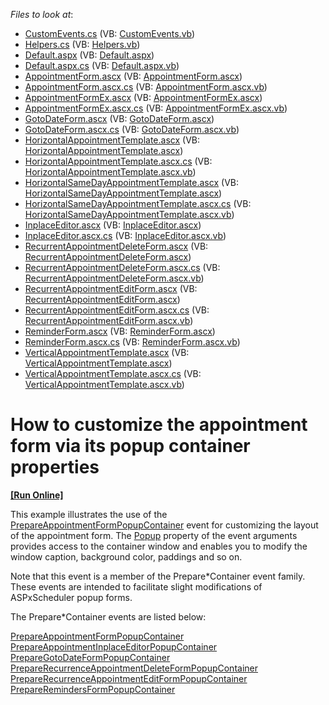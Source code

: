 <!-- default file list -->
*Files to look at*:

* [CustomEvents.cs](./CS/WebSite/App_Code/CustomEvents.cs) (VB: [CustomEvents.vb](./VB/WebSite/App_Code/CustomEvents.vb))
* [Helpers.cs](./CS/WebSite/App_Code/Helpers.cs) (VB: [Helpers.vb](./VB/WebSite/App_Code/Helpers.vb))
* [Default.aspx](./CS/WebSite/Default.aspx) (VB: [Default.aspx](./VB/WebSite/Default.aspx))
* [Default.aspx.cs](./CS/WebSite/Default.aspx.cs) (VB: [Default.aspx.vb](./VB/WebSite/Default.aspx.vb))
* [AppointmentForm.ascx](./CS/WebSite/DevExpress/ASPxSchedulerForms/AppointmentForm.ascx) (VB: [AppointmentForm.ascx](./VB/WebSite/DevExpress/ASPxSchedulerForms/AppointmentForm.ascx))
* [AppointmentForm.ascx.cs](./CS/WebSite/DevExpress/ASPxSchedulerForms/AppointmentForm.ascx.cs) (VB: [AppointmentForm.ascx.vb](./VB/WebSite/DevExpress/ASPxSchedulerForms/AppointmentForm.ascx.vb))
* [AppointmentFormEx.ascx](./CS/WebSite/DevExpress/ASPxSchedulerForms/AppointmentFormEx.ascx) (VB: [AppointmentFormEx.ascx](./VB/WebSite/DevExpress/ASPxSchedulerForms/AppointmentFormEx.ascx))
* [AppointmentFormEx.ascx.cs](./CS/WebSite/DevExpress/ASPxSchedulerForms/AppointmentFormEx.ascx.cs) (VB: [AppointmentFormEx.ascx.vb](./VB/WebSite/DevExpress/ASPxSchedulerForms/AppointmentFormEx.ascx.vb))
* [GotoDateForm.ascx](./CS/WebSite/DevExpress/ASPxSchedulerForms/GotoDateForm.ascx) (VB: [GotoDateForm.ascx](./VB/WebSite/DevExpress/ASPxSchedulerForms/GotoDateForm.ascx))
* [GotoDateForm.ascx.cs](./CS/WebSite/DevExpress/ASPxSchedulerForms/GotoDateForm.ascx.cs) (VB: [GotoDateForm.ascx.vb](./VB/WebSite/DevExpress/ASPxSchedulerForms/GotoDateForm.ascx.vb))
* [HorizontalAppointmentTemplate.ascx](./CS/WebSite/DevExpress/ASPxSchedulerForms/HorizontalAppointmentTemplate.ascx) (VB: [HorizontalAppointmentTemplate.ascx](./VB/WebSite/DevExpress/ASPxSchedulerForms/HorizontalAppointmentTemplate.ascx))
* [HorizontalAppointmentTemplate.ascx.cs](./CS/WebSite/DevExpress/ASPxSchedulerForms/HorizontalAppointmentTemplate.ascx.cs) (VB: [HorizontalAppointmentTemplate.ascx.vb](./VB/WebSite/DevExpress/ASPxSchedulerForms/HorizontalAppointmentTemplate.ascx.vb))
* [HorizontalSameDayAppointmentTemplate.ascx](./CS/WebSite/DevExpress/ASPxSchedulerForms/HorizontalSameDayAppointmentTemplate.ascx) (VB: [HorizontalSameDayAppointmentTemplate.ascx](./VB/WebSite/DevExpress/ASPxSchedulerForms/HorizontalSameDayAppointmentTemplate.ascx))
* [HorizontalSameDayAppointmentTemplate.ascx.cs](./CS/WebSite/DevExpress/ASPxSchedulerForms/HorizontalSameDayAppointmentTemplate.ascx.cs) (VB: [HorizontalSameDayAppointmentTemplate.ascx.vb](./VB/WebSite/DevExpress/ASPxSchedulerForms/HorizontalSameDayAppointmentTemplate.ascx.vb))
* [InplaceEditor.ascx](./CS/WebSite/DevExpress/ASPxSchedulerForms/InplaceEditor.ascx) (VB: [InplaceEditor.ascx](./VB/WebSite/DevExpress/ASPxSchedulerForms/InplaceEditor.ascx))
* [InplaceEditor.ascx.cs](./CS/WebSite/DevExpress/ASPxSchedulerForms/InplaceEditor.ascx.cs) (VB: [InplaceEditor.ascx.vb](./VB/WebSite/DevExpress/ASPxSchedulerForms/InplaceEditor.ascx.vb))
* [RecurrentAppointmentDeleteForm.ascx](./CS/WebSite/DevExpress/ASPxSchedulerForms/RecurrentAppointmentDeleteForm.ascx) (VB: [RecurrentAppointmentDeleteForm.ascx](./VB/WebSite/DevExpress/ASPxSchedulerForms/RecurrentAppointmentDeleteForm.ascx))
* [RecurrentAppointmentDeleteForm.ascx.cs](./CS/WebSite/DevExpress/ASPxSchedulerForms/RecurrentAppointmentDeleteForm.ascx.cs) (VB: [RecurrentAppointmentDeleteForm.ascx.vb](./VB/WebSite/DevExpress/ASPxSchedulerForms/RecurrentAppointmentDeleteForm.ascx.vb))
* [RecurrentAppointmentEditForm.ascx](./CS/WebSite/DevExpress/ASPxSchedulerForms/RecurrentAppointmentEditForm.ascx) (VB: [RecurrentAppointmentEditForm.ascx](./VB/WebSite/DevExpress/ASPxSchedulerForms/RecurrentAppointmentEditForm.ascx))
* [RecurrentAppointmentEditForm.ascx.cs](./CS/WebSite/DevExpress/ASPxSchedulerForms/RecurrentAppointmentEditForm.ascx.cs) (VB: [RecurrentAppointmentEditForm.ascx.vb](./VB/WebSite/DevExpress/ASPxSchedulerForms/RecurrentAppointmentEditForm.ascx.vb))
* [ReminderForm.ascx](./CS/WebSite/DevExpress/ASPxSchedulerForms/ReminderForm.ascx) (VB: [ReminderForm.ascx](./VB/WebSite/DevExpress/ASPxSchedulerForms/ReminderForm.ascx))
* [ReminderForm.ascx.cs](./CS/WebSite/DevExpress/ASPxSchedulerForms/ReminderForm.ascx.cs) (VB: [ReminderForm.ascx.vb](./VB/WebSite/DevExpress/ASPxSchedulerForms/ReminderForm.ascx.vb))
* [VerticalAppointmentTemplate.ascx](./CS/WebSite/DevExpress/ASPxSchedulerForms/VerticalAppointmentTemplate.ascx) (VB: [VerticalAppointmentTemplate.ascx](./VB/WebSite/DevExpress/ASPxSchedulerForms/VerticalAppointmentTemplate.ascx))
* [VerticalAppointmentTemplate.ascx.cs](./CS/WebSite/DevExpress/ASPxSchedulerForms/VerticalAppointmentTemplate.ascx.cs) (VB: [VerticalAppointmentTemplate.ascx.vb](./VB/WebSite/DevExpress/ASPxSchedulerForms/VerticalAppointmentTemplate.ascx.vb))
<!-- default file list end -->
# How to customize the appointment form via its popup container properties
<!-- run online -->
**[[Run Online]](https://codecentral.devexpress.com/e1226/)**
<!-- run online end -->


<p>This example illustrates the use of the <a href="http://documentation.devexpress.com/#AspNet/DevExpressWebASPxSchedulerASPxScheduler_PrepareAppointmentFormPopupContainertopic">PrepareAppointmentFormPopupContainer</a> event for customizing the layout of the appointment form. The <a href="http://documentation.devexpress.com/#AspNet/DevExpressWebASPxSchedulerASPxSchedulerPrepareFormPopupContainerEventArgs_Popuptopic">Popup</a> property of the event arguments provides access to the container window and enables you to modify the window caption, background color, paddings and so on.</p><p>Note that this event is a member of the Prepare*Container event family. These events are intended to facilitate slight modifications of ASPxScheduler popup forms.</p><p>The Prepare*Container events are listed below:</p><p><a href="http://documentation.devexpress.com/#AspNet/DevExpressWebASPxSchedulerASPxScheduler_PrepareAppointmentFormPopupContainertopic">PrepareAppointmentFormPopupContainer</a><br />
<a href="http://documentation.devexpress.com/#AspNet/DevExpressWebASPxSchedulerASPxScheduler_PrepareAppointmentInplaceEditorPopupContainertopic">PrepareAppointmentInplaceEditorPopupContainer</a> <br />
<a href="help://DevExpress.NETv9.1/DevExpress.ASPxScheduler/DevExpressWebASPxSchedulerASPxScheduler_PrepareGotoDateFormPopupContainertopic.htm">PrepareGotoDateFormPopupContainer</a> <br />
<a href="http://documentation.devexpress.com/#AspNet/DevExpressWebASPxSchedulerASPxScheduler_PrepareRecurrenceAppointmentDeleteFormPopupContainertopic">PrepareRecurrenceAppointmentDeleteFormPopupContainer</a> <br />
<a href="http://documentation.devexpress.com/#AspNet/DevExpressWebASPxSchedulerASPxScheduler_PrepareRecurrenceAppointmentEditFormPopupContainertopic">PrepareRecurrenceAppointmentEditFormPopupContainer</a> <br />
<a href="http://documentation.devexpress.com/#AspNet/DevExpressWebASPxSchedulerASPxScheduler_PrepareRemindersFormPopupContainertopic">PrepareRemindersFormPopupContainer</a></p>

<br/>


